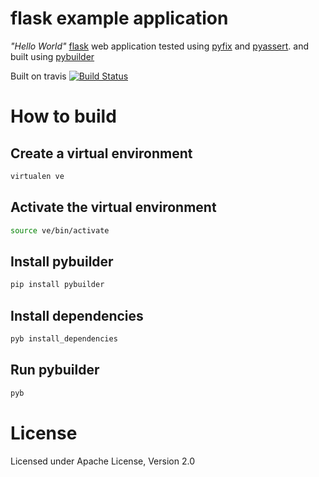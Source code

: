 # flask example application

*"Hello World"*
[flask](http://flask.pocoo.org/) web application
tested using
[pyfix](http://github.com/pyclectic/pyfix)
and
[pyassert](http://github.com/pyclectic/pyassert).
and built using
[pybuilder](http://pybuilder.github.com)

Built on travis
[![Build Status](https://secure.travis-ci.org/pyclectic/flask-example.png)](http://travis-ci.org/pyclectic/flask-example)

# How to build

## Create a virtual environment

```bash
virtualen ve
```

## Activate the virtual environment

```bash
source ve/bin/activate
```

## Install pybuilder

```bash
pip install pybuilder
```

## Install dependencies
```bash
pyb install_dependencies
```

## Run pybuilder
```bash
pyb
```

# License

Licensed under Apache License, Version 2.0

